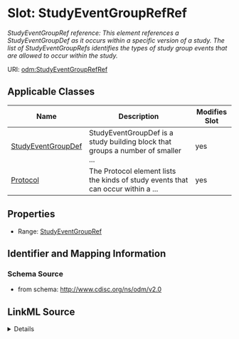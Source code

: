 # Slot: StudyEventGroupRefRef


_StudyEventGroupRef reference: This element references a StudyEventGroupDef as it occurs within a specific version of a study. The list of StudyEventGroupRefs identifies the types of study group events that are allowed to occur within the study._



URI: [odm:StudyEventGroupRefRef](http://www.cdisc.org/ns/odm/v2.0/StudyEventGroupRefRef)



<!-- no inheritance hierarchy -->




## Applicable Classes

| Name | Description | Modifies Slot |
| --- | --- | --- |
[StudyEventGroupDef](StudyEventGroupDef.md) | StudyEventGroupDef is a study building block that groups a number of smaller ... |  yes  |
[Protocol](Protocol.md) | The Protocol element lists the kinds of study events that can occur within a ... |  yes  |







## Properties

* Range: [StudyEventGroupRef](StudyEventGroupRef.md)





## Identifier and Mapping Information







### Schema Source


* from schema: http://www.cdisc.org/ns/odm/v2.0




## LinkML Source

<details>
```yaml
name: StudyEventGroupRefRef
description: 'StudyEventGroupRef reference: This element references a StudyEventGroupDef
  as it occurs within a specific version of a study. The list of StudyEventGroupRefs
  identifies the types of study group events that are allowed to occur within the
  study.'
from_schema: http://www.cdisc.org/ns/odm/v2.0
rank: 1000
identifier: false
alias: StudyEventGroupRefRef
domain_of:
- StudyEventGroupDef
- Protocol
range: StudyEventGroupRef

```
</details>
